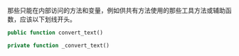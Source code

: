 那些只能在内部访问的方法和变量，例如供共有方法使用的那些工具方法或辅助函数，应该以下划线开头。

```PHP
public function convert_text()

private function _convert_text()

```
